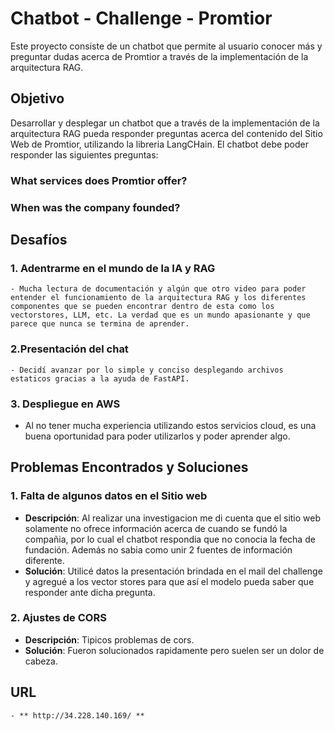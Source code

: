 # Chatbot - Challenge - Promtior

Este proyecto consiste de un chatbot que permite al usuario conocer más y preguntar dudas acerca de Promtior a través de la implementación de la arquitectura RAG.

## Objetivo

Desarrollar y desplegar un chatbot que a través de la implementación de la arquitectura RAG pueda responder preguntas acerca del contenido del Sitio Web de Promtior, utilizando la libreria LangCHain.
El chatbot debe poder responder las siguientes preguntas: 
### What services does Promtior offer?
### When was the company founded?


## Desafíos

### 1. **Adentrarme en el mundo de la IA y RAG**
    - Mucha lectura de documentación y algún que otro video para poder entender el funcionamiento de la arquitectura RAG y los diferentes componentes que se pueden encontrar dentro de esta como los vectorstores, LLM, etc. La verdad que es un mundo apasionante y que parece que nunca se termina de aprender.

### 2.**Presentación del chat**
    - Decidí avanzar por lo simple y conciso desplegando archivos estaticos gracias a la ayuda de FastAPI.

### 3. **Despliegue en AWS**
   - Al no tener mucha experiencia utilizando estos servicios cloud, es una buena oportunidad para poder utilizarlos y poder aprender algo.



## Problemas Encontrados y Soluciones

### 1. **Falta de algunos datos en el Sitio web**
   - **Descripción**: Al realizar una investigacion me di cuenta que el sitio web solamente no ofrece información acerca de cuando se fundó la compañia, por lo cual el chatbot respondia que no conocia la fecha de fundación. Además no sabia como unir 2 fuentes de información diferente.
   - **Solución**: Utilicé datos la presentación brindada en el mail del challenge y agregué a los vector stores para que así el modelo pueda saber que responder ante dicha pregunta.

### 2. **Ajustes de CORS**
   - **Descripción**: Tipicos problemas de cors.
   - **Solución**: Fueron solucionados rapidamente pero suelen ser un dolor de cabeza.

## URL
    - ** http://34.228.140.169/ **
